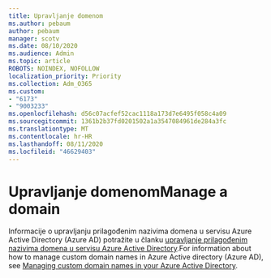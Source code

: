 ```yaml
---
title: Upravljanje domenom
ms.author: pebaum
author: pebaum
manager: scotv
ms.date: 08/10/2020
ms.audience: Admin
ms.topic: article
ROBOTS: NOINDEX, NOFOLLOW
localization_priority: Priority
ms.collection: Adm_O365
ms.custom:
- "6173"
- "9003233"
ms.openlocfilehash: d56c07acfef52cac1118a173d7e6495f058c4a09
ms.sourcegitcommit: 1361b2b37fd0201502a1a3547084961de284a3fc
ms.translationtype: MT
ms.contentlocale: hr-HR
ms.lasthandoff: 08/11/2020
ms.locfileid: "46629403"
---
```

# <a name="manage-a-domain"></a><span data-ttu-id="b5dc7-102">Upravljanje domenom</span><span class="sxs-lookup"><span data-stu-id="b5dc7-102">Manage a domain</span></span>

<span data-ttu-id="b5dc7-103">Informacije o upravljanju prilagođenim nazivima domena u servisu Azure Active Directory (Azure AD) potražite u članku [upravljanje prilagođenim nazivima domena u servisu Azure Active Directory](https://docs.microsoft.com/azure/active-directory/users-groups-roles/domains-manage).</span><span class="sxs-lookup"><span data-stu-id="b5dc7-103">For information about how to manage custom domain names in Azure Active directory (Azure AD), see [Managing custom domain names in your Azure Active Directory](https://docs.microsoft.com/azure/active-directory/users-groups-roles/domains-manage).</span></span>